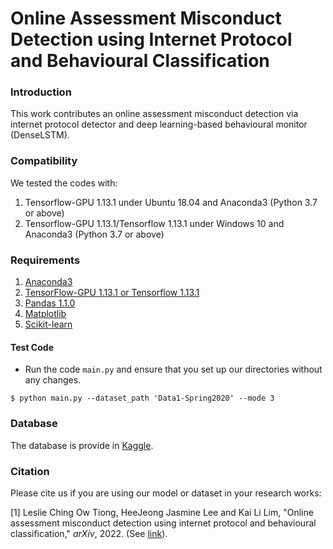# Online Assessment Misconduct Detection using Internet Protocol and Behavioural Classification


### Introduction
This work contributes an online assessment misconduct detection via internet protocol detector and deep learning-based behavioural monitor (DenseLSTM).


### Compatibility
We tested the codes with:
  1) Tensorflow-GPU 1.13.1 under Ubuntu 18.04 and Anaconda3 (Python 3.7 or above)
  2) Tensorflow-GPU 1.13.1/Tensorflow 1.13.1 under Windows 10 and Anaconda3 (Python 3.7 or above)


### Requirements
  1) [Anaconda3](https://www.anaconda.com/distribution/#download-section)
  2) [TensorFlow-GPU 1.13.1 or Tensorflow 1.13.1](https://www.tensorflow.org/install/pip)
  3) [Pandas 1.1.0](https://pandas.pydata.org/)
  4) [Matplotlib](https://matplotlib.org/stable/)
  5) [Scikit-learn](https://scikit-learn.org/stable/install.html)


#### Test Code
- Run the code `main.py` and ensure that you set up our directories without any changes.
```shell
$ python main.py --dataset_path 'Data1-Spring2020' --mode 3
```


### Database
The database is provide in [Kaggle](https://doi.org/10.34740/kaggle/dsv/3381060).


### Citation
Please cite us if you are using our model or dataset in your research works: <br />

[1] Leslie Ching Ow Tiong, HeeJeong Jasmine Lee and Kai Li Lim, "Online assessment misconduct detection using internet protocol and behavioural classification," *arXiv*, 2022. (See [link](https://arxiv.org/abs/2201.13226)).
